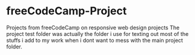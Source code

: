 # freeCodeCamp-Project
Projects from freeCodeCamp on responsive web design projects
The project test folder was actually the folder i use for texting out most of the stuffs i add to my work when i dont want to mess with the main project folder.

